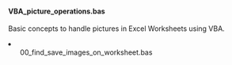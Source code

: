 <h4>VBA_picture_operations.bas</h4>
<p>Basic concepts to handle pictures in Excel Worksheets using VBA.</p>
<li>
<ol>00_find_save_images_on_worksheet.bas</ol>
</li>
